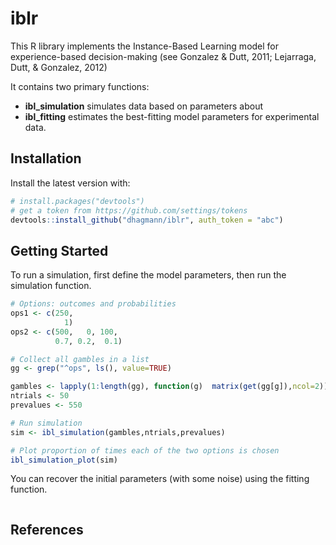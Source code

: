 # iblr
This R library implements the Instance-Based Learning model for experience-based decision-making (see Gonzalez & Dutt, 2011; Lejarraga, Dutt, & Gonzalez, 2012)

It contains two primary functions:  
* **ibl_simulation** simulates data based on parameters about  
* **ibl_fitting** estimates the best-fitting model parameters for experimental data.

## Installation
Install the latest version with:

```R
# install.packages("devtools")
# get a token from https://github.com/settings/tokens
devtools::install_github("dhagmann/iblr", auth_token = "abc")
```

## Getting Started
To run a simulation, first define the model parameters, then run the simulation function.
```R
# Options: outcomes and probabilities
ops1 <- c(250, 
            1)  
ops2 <- c(500,   0, 100, 
          0.7, 0.2,  0.1)

# Collect all gambles in a list
gg <- grep("^ops", ls(), value=TRUE)

gambles <- lapply(1:length(gg), function(g)  matrix(get(gg[g]),ncol=2))
ntrials <- 50
prevalues <- 550

# Run simulation
sim <- ibl_simulation(gambles,ntrials,prevalues)

# Plot proportion of times each of the two options is chosen
ibl_simulation_plot(sim)
```

You can recover the initial parameters (with some noise) using the fitting function.
```R

```

## References

